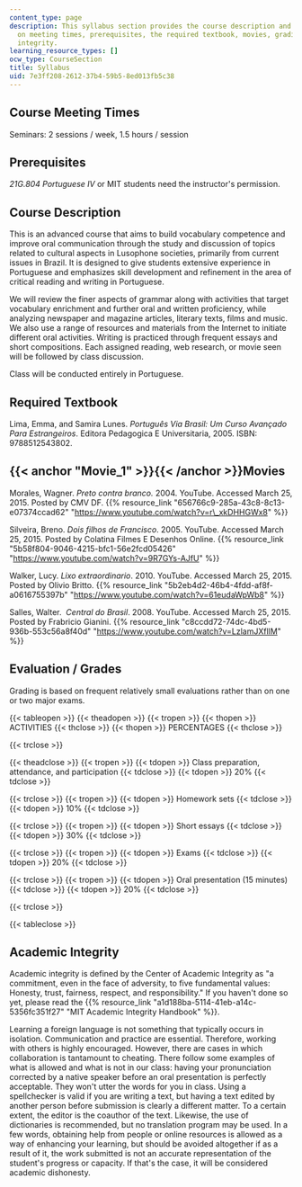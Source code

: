 ```yaml
---
content_type: page
description: This syllabus section provides the course description and information
  on meeting times, prerequisites, the required textbook, movies, grading, and academic
  integrity.
learning_resource_types: []
ocw_type: CourseSection
title: Syllabus
uid: 7e3ff208-2612-37b4-59b5-8ed013fb5c38
---
```


Course Meeting Times
--------------------

Seminars: 2 sessions / week, 1.5 hours / session

Prerequisites
-------------

_21G.804 Portuguese IV_ or MIT students need the instructor's permission.

Course Description
------------------

This is an advanced course that aims to build vocabulary competence and improve oral communication through the study and discussion of topics related to cultural aspects in Lusophone societies, primarily from current issues in Brazil. It is designed to give students extensive experience in Portuguese and emphasizes skill development and refinement in the area of critical reading and writing in Portuguese.

We will review the finer aspects of grammar along with activities that target vocabulary enrichment and further oral and written proficiency, while analyzing newspaper and magazine articles, literary texts, films and music. We also use a range of resources and materials from the Internet to initiate different oral activities. Writing is practiced through frequent essays and short compositions. Each assigned reading, web research, or movie seen will be followed by class discussion.

Class will be conducted entirely in Portuguese.

Required Textbook
-----------------

Lima, Emma, and Samira Lunes. _Português Via Brasil: Um Curso Avançado Para Estrangeiros_. Editora Pedagogica E Universitaria, 2005. ISBN: 9788512543802.

{{< anchor "Movie_1" >}}{{< /anchor >}}Movies
---------------------------------------------

Morales, Wagner. _Preto contra branco._ 2004. YouTube. Accessed March 25, 2015. Posted by CMV DF. {{% resource_link "656766c9-285a-43c8-8c13-e07374ccad62" "https://www.youtube.com/watch?v=r\_xkDHHGWx8" %}}

Silveira, Breno. _Dois filhos de Francisco_. 2005. YouTube. Accessed March 25, 2015. Posted by Colatina Filmes E Desenhos Online. {{% resource_link "5b58f804-9046-4215-bfc1-56e2fcd05426" "https://www.youtube.com/watch?v=9R7GYs-AJfU" %}}

Walker, Lucy. _Lixo extraordinario_. 2010. YouTube. Accessed March 25, 2015. Posted by Olivio Britto. {{% resource_link "5b2eb4d2-46b4-4fdd-af8f-a0616755397b" "https://www.youtube.com/watch?v=61eudaWpWb8" %}}

Salles, Walter.  _Central do Brasil_. 2008. YouTube. Accessed March 25, 2015. Posted by Frabricio Gianini. {{% resource_link "c8ccdd72-74dc-4bd5-936b-553c56a8f40d" "https://www.youtube.com/watch?v=LzlamJXfllM" %}}

Evaluation / Grades
-------------------

Grading is based on frequent relatively small evaluations rather than on one or two major exams.

{{< tableopen >}}
{{< theadopen >}}
{{< tropen >}}
{{< thopen >}}
ACTIVITIES
{{< thclose >}}
{{< thopen >}}
PERCENTAGES
{{< thclose >}}

{{< trclose >}}

{{< theadclose >}}
{{< tropen >}}
{{< tdopen >}}
Class preparation, attendance, and participation
{{< tdclose >}}
{{< tdopen >}}
20%
{{< tdclose >}}

{{< trclose >}}
{{< tropen >}}
{{< tdopen >}}
Homework sets
{{< tdclose >}}
{{< tdopen >}}
10%
{{< tdclose >}}

{{< trclose >}}
{{< tropen >}}
{{< tdopen >}}
Short essays
{{< tdclose >}}
{{< tdopen >}}
30%
{{< tdclose >}}

{{< trclose >}}
{{< tropen >}}
{{< tdopen >}}
Exams
{{< tdclose >}}
{{< tdopen >}}
20%
{{< tdclose >}}

{{< trclose >}}
{{< tropen >}}
{{< tdopen >}}
Oral presentation (15 minutes)
{{< tdclose >}}
{{< tdopen >}}
20%
{{< tdclose >}}

{{< trclose >}}

{{< tableclose >}}

Academic Integrity
------------------

Academic integrity is defined by the Center of Academic Integrity as "a commitment, even in the face of adversity, to five fundamental values: Honesty, trust, fairness, respect, and responsibility." If you haven't done so yet, please read the {{% resource_link "a1d188ba-5114-41eb-a14c-5356fc351f27" "MIT Academic Integrity Handbook" %}}.

Learning a foreign language is not something that typically occurs in isolation. Communication and practice are essential. Therefore, working with others is highly encouraged. However, there are cases in which collaboration is tantamount to cheating. There follow some examples of what is allowed and what is not in our class: having your pronunciation corrected by a native speaker before an oral presentation is perfectly acceptable. They won't utter the words for you in class. Using a spellchecker is valid if you are writing a text, but having a text edited by another person before submission is clearly a different matter. To a certain extent, the editor is the coauthor of the text. Likewise, the use of dictionaries is recommended, but no translation program may be used. In a few words, obtaining help from people or online resources is allowed as a way of enhancing your learning, but should be avoided altogether if as a result of it, the work submitted is not an accurate representation of the student's progress or capacity. If that's the case, it will be considered academic dishonesty.